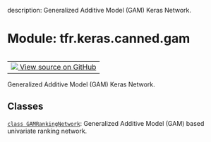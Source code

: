 description: Generalized Additive Model (GAM) Keras Network.

<div itemscope itemtype="http://developers.google.com/ReferenceObject">
<meta itemprop="name" content="tfr.keras.canned.gam" />
<meta itemprop="path" content="Stable" />
</div>

# Module: tfr.keras.canned.gam

<!-- Insert buttons and diff -->

<table class="tfo-notebook-buttons tfo-api nocontent" align="left">
<td>
  <a target="_blank" href="https://github.com/tensorflow/ranking/tree/master/tensorflow_ranking/python/keras/canned/gam.py">
    <img src="https://www.tensorflow.org/images/GitHub-Mark-32px.png" />
    View source on GitHub
  </a>
</td>
</table>

Generalized Additive Model (GAM) Keras Network.

## Classes

[`class GAMRankingNetwork`](../../../tfr/keras/canned/GAMRankingNetwork.md):
Generalized Additive Model (GAM) based univariate ranking network.
